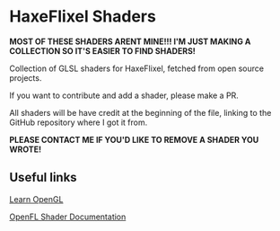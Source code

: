 # HaxeFlixel Shaders

**MOST OF THESE SHADERS ARENT MINE!!! I'M JUST MAKING A COLLECTION SO IT'S EASIER TO FIND SHADERS!**

Collection of GLSL shaders for HaxeFlixel, fetched from open source projects.

If you want to contribute and add a shader, please make a PR.

All shaders will be have credit at the beginning of the file, linking to the GitHub repository where I got it from.

**PLEASE CONTACT ME IF YOU'D LIKE TO REMOVE A SHADER YOU WROTE!**

## Useful links

[Learn OpenGL](https://learnopengl.com/)

[OpenFL Shader Documentation](https://api.openfl.org/openfl/display/Shader.html)
